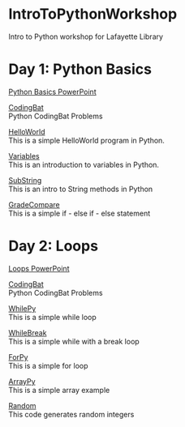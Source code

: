 # IntroToPythonWorkshop
Intro to Python workshop for Lafayette Library

# Day 1: Python Basics

<a href="https://docs.google.com/presentation/d/1UIZxb73I_PKqDzrrJG0tRBBV_BWB4uqfx-BCLwTu9mo/edit?usp=sharing"> Python Basics PowerPoint</a>

<a href="https://codingbat.com/python">CodingBat</a><br>
 Python CodingBat Problems

<a href="https://repl.it/@heagle/PyHelloWorld">HelloWorld</a><br>
This is a simple HelloWorld program in Python.

<a href="https://repl.it/@heagle/Variables">Variables</a><br>
 This is an introduction to variables in Python.
 
 <a href="https://repl.it/@heagle/SubString">SubString</a><br>
 This is an intro to String methods in Python

<a href="https://repl.it/@heagle/GradeCompare">GradeCompare</a><br>
  This is a simple if - else if - else statement

# Day 2: Loops

<a href="https://docs.google.com/presentation/d/10wwmpRPN6I_aMReTEYJ1LAkk0oncP7K5R2B2TBZTrZE/edit?usp=sharing"> Loops PowerPoint</a>

<a href="https://codingbat.com/python">CodingBat</a><br>
 Python CodingBat Problems
 
 <a href="https://repl.it/@heagle/WhilePy">WhilePy</a><br>
This is a simple while loop

<a href="https://repl.it/@heagle/WhileBreak">WhileBreak</a><br>
This is a simple while with a break loop

<a href="https://repl.it/@heagle/ForPy">ForPy</a><br>
This is a simple for loop

<a href="https://repl.it/@heagle/ArrayPy">ArrayPy</a><br>
This is a simple array example

<a href="https://repl.it/@heagle/Random">Random</a><br>
This code generates random integers 
